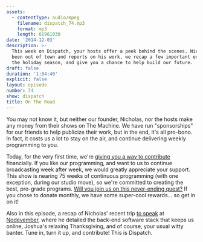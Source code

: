 ```yaml
---
assets:
  - contentType: audio/mpeg
    filename: dispatch_74.mp3
    format: mp3
    length: 61961030
date: '2014-12-03'
description: >-
  This week on Dispatch, your hosts offer a peek behind the scenes. Nicholas has
  been out of town and reports on his work, we recap a few important events of
  the holiday season, and give you a chance to help build our future.
draft: false
duration: '1:04:40'
explicit: false
layout: episode
number: 74
show: dispatch
title: On The Road
---
```

You may not know it, but neither our founder, Nicholas, nor the hosts make any money from their shows on The Machine. We have run "sponsorships" for our friends to help publicize their work, but in the end, it's all pro-bono. In fact, it costs us a lot to stay on the air, and continue delivering weekly programming to you.

Today, for the very first time, we're [giving you a way to contribute](http://nicholaswyoung.com/donate) financially. If you like our programming, and want to us to continue broadcasting week after week, we would greatly appreciate your support. This show is nearing 75 weeks of continuous programming (with one exception, during our studio move), so we're committed to creating the best, pro-grade programs. [Will you join us on this never-ending quest?](http://nicholaswyoung.com/donate) If you chose to donate monthly, we have some super-cool rewards... so get in on it!

Also in this episode, a recap of Nicholas' recent trip [to speak](https://www.youtube.com/watch?v=7QzAAvbI-9A) at [Nodevember](http://nodevember.org), where he detailed the back-end software stack that keeps us online, Joshua's relaxing Thanksgiving, and of course, your usual witty banter. Tune in, turn it up, and contribute! This is Dispatch.